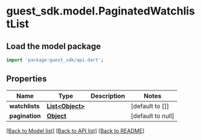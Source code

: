 # guest_sdk.model.PaginatedWatchlistList

## Load the model package
```dart
import 'package:guest_sdk/api.dart';
```

## Properties
Name | Type | Description | Notes
------------ | ------------- | ------------- | -------------
**watchlists** | [**List&lt;Object&gt;**](Object.md) |  | [default to []]
**pagination** | [**Object**](Object.md) |  | [default to null]

[[Back to Model list]](../README.md#documentation-for-models) [[Back to API list]](../README.md#documentation-for-api-endpoints) [[Back to README]](../README.md)


